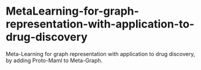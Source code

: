 # MetaLearning-for-graph-representation-with-application-to-drug-discovery
Meta-Learning for graph representation with application to drug discovery, by adding Proto-Maml to Meta-Graph.

